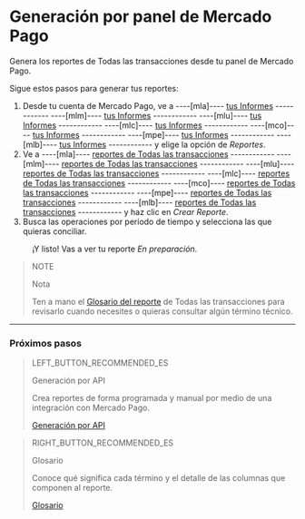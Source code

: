 
# Generación por panel de Mercado Pago

Genera los reportes de Todas las transacciones desde tu panel de Mercado Pago.


Sigue estos pasos para generar tus reportes:

1. Desde tu cuenta de Mercado Pago, ve a ----[mla]---- [tus Informes](https://www.mercadopago.com.ar/balance/reports?page=1#!/settlement-report) ------------ ----[mlm]---- [tus Informes](https://www.mercadopago.com.mx/balance/reports?page=1#!/settlement-report) ------------ ----[mlu]---- [tus Informes](https://www.mercadopago.com.uy/balance/reports?page=1#!/settlement-report) ------------ ----[mlc]---- [tus Informes](https://www.mercadopago.com.cl/balance/reports?page=1#!/settlement-report) ------------ ----[mco]---- [tus Informes](https://www.mercadopago.com.co/balance/reports?page=1#!/settlement-report) ------------ ----[mpe]---- [tus Informes](https://www.mercadopago.com.pe/balance/reports?page=1#!/settlement-report) ------------ ----[mlb]---- [tus Informes](https://www.mercadopago.com.br/balance/reports?page=1#!/settlement-report) ------------ y elige la opción de *Reportes*.
1. Ve a ----[mla]---- [reportes de Todas las transacciones](https://www.mercadopago.com.ar/balance/reports?page=1#!/settlement-report) ------------ ----[mlm]---- [reportes de Todas las transacciones](https://www.mercadopago.com.mx/balance/reports?page=1#!/settlement-report) ------------ ----[mlu]---- [reportes de Todas las transacciones](https://www.mercadopago.com.uy/balance/reports?page=1#!/settlement-report) ------------ ----[mlc]---- [reportes de Todas las transacciones](https://www.mercadopago.com.cl/balance/reports?page=1#!/settlement-report) ------------ ----[mco]---- [reportes de Todas las transacciones](https://www.mercadopago.com.co/balance/reports?page=1#!/settlement-report) ------------ ----[mpe]---- [reportes de Todas las transacciones](https://www.mercadopago.com.pe/balance/reports?page=1#!/settlement-report) ------------ ----[mlb]---- [reportes de Todas las transacciones](https://www.mercadopago.com.br/balance/reports?page=1#!/settlement-report) ------------ y haz clic en *Crear Reporte*.
1. Busca las operaciones por período de tiempo y selecciona las que quieras conciliar.

<span style="margin-left:40px">¡Y listo! Vas a ver tu reporte *En preparación*.</span>


> NOTE
>
> Nota
>
> Ten a mano el [Glosario del reporte](https://www.mercadopago[FAKER][URL][DOMAIN]/developers/es/guides/manage-account/reports/account-money/glossary) de Todas las transacciones para revisarlo cuando necesites o quieras consultar algún término técnico.

<hr/>

### Próximos pasos

> LEFT_BUTTON_RECOMMENDED_ES
>
> Generación por API
>
> Crea reportes de forma programada y manual por medio de una integración con Mercado Pago.
>
> [Generación por API](https://www.mercadopago[FAKER][URL][DOMAIN]/developers/es/guides/manage-account/reports/account-money/api)

> RIGHT_BUTTON_RECOMMENDED_ES
>
> Glosario
>
> Conoce qué significa cada término y el detalle de las columnas que componen al reporte.
>
> [Glosario](https://www.mercadopago[FAKER][URL][DOMAIN]/developers/es/guides/manage-account/reports/account-money/glossary)

